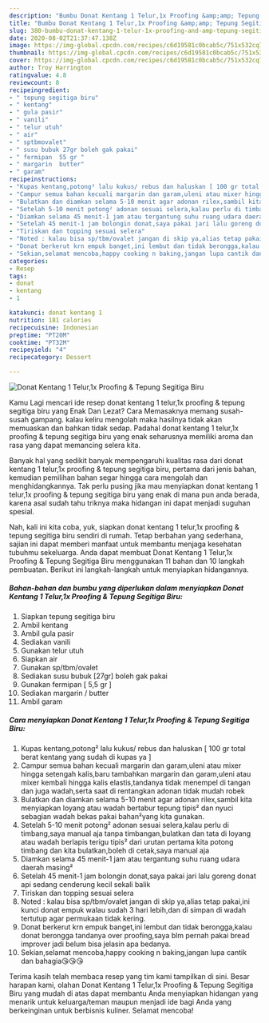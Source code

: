 ```yaml
---
description: "Bumbu Donat Kentang 1 Telur,1x Proofing &amp;amp; Tepung Segitiga Biru | Resep Membuat Donat Kentang 1 Telur,1x Proofing &amp;amp; Tepung Segitiga Biru Yang Menggugah Selera"
title: "Bumbu Donat Kentang 1 Telur,1x Proofing &amp;amp; Tepung Segitiga Biru | Resep Membuat Donat Kentang 1 Telur,1x Proofing &amp;amp; Tepung Segitiga Biru Yang Menggugah Selera"
slug: 380-bumbu-donat-kentang-1-telur-1x-proofing-and-amp-tepung-segitiga-biru-resep-membuat-donat-kentang-1-telur-1x-proofing-and-amp-tepung-segitiga-biru-yang-menggugah-selera
date: 2020-08-02T21:37:47.138Z
image: https://img-global.cpcdn.com/recipes/c6d19581c0bcab5c/751x532cq70/donat-kentang-1-telur1x-proofing-tepung-segitiga-biru-foto-resep-utama.jpg
thumbnail: https://img-global.cpcdn.com/recipes/c6d19581c0bcab5c/751x532cq70/donat-kentang-1-telur1x-proofing-tepung-segitiga-biru-foto-resep-utama.jpg
cover: https://img-global.cpcdn.com/recipes/c6d19581c0bcab5c/751x532cq70/donat-kentang-1-telur1x-proofing-tepung-segitiga-biru-foto-resep-utama.jpg
author: Troy Harrington
ratingvalue: 4.8
reviewcount: 8
recipeingredient:
- " tepung segitiga biru"
- " kentang"
- " gula pasir"
- " vanili"
- " telur utuh"
- " air"
- " sptbmovalet"
- " susu bubuk 27gr boleh gak pakai"
- " fermipan  55 gr "
- " margarin  butter"
- " garam"
recipeinstructions:
- "Kupas kentang,potong² lalu kukus/ rebus dan haluskan [ 100 gr total berat kentang yang sudah di kupas ya ]"
- "Campur semua bahan kecuali margarin dan garam,uleni atau mixer hingga setengah kalis,baru tambahkan margarin dan garam,uleni atau mixer kembali hingga kalis elastis,tandanya tidak menempel di tangan dan juga wadah,serta saat di rentangkan adonan tidak mudah robek"
- "Bulatkan dan diamkan selama 5-10 menit agar adonan rilex,sambil kita menyiapkan loyang atau wadah bertabur tepung tipis² dan nyuci sebagian wadah bekas pakai bahan²yang kita gunakan."
- "Setelah 5-10 menit potong² adonan sesuai selera,kalau perlu di timbang,saya manual aja tanpa timbangan,bulatkan dan tata di loyang atau wadah berlapis terigu tipis² dari urutan pertama kita potong timbang dan kita bulatkan,boleh di cetak,saya manual aja"
- "Diamkan selama 45 menit-1 jam atau tergantung suhu ruang udara daerah masing²"
- "Setelah 45 menit-1 jam bolongin donat,saya pakai jari lalu goreng donat api sedang cenderung kecil sekali balik"
- "Tiriskan dan topping sesuai selera"
- "Noted : kalau bisa sp/tbm/ovalet jangan di skip ya,alias tetap pakai,ini kunci donat empuk walau sudah 3 hari lebih,dan di simpan di wadah tertutup agar permukaan tidak kering."
- "Donat berkerut krn empuk banget,ini lembut dan tidak berongga,kalau donat berongga tandanya over proofing,saya blm pernah pakai bread improver jadi belum bisa jelasin apa bedanya."
- "Sekian,selamat mencoba,happy cooking n baking,jangan lupa cantik dan bahagia😘😘😘"
categories:
- Resep
tags:
- donat
- kentang
- 1

katakunci: donat kentang 1 
nutrition: 181 calories
recipecuisine: Indonesian
preptime: "PT20M"
cooktime: "PT32M"
recipeyield: "4"
recipecategory: Dessert

---
```



![Donat Kentang 1 Telur,1x Proofing &amp; Tepung Segitiga Biru](https://img-global.cpcdn.com/recipes/c6d19581c0bcab5c/751x532cq70/donat-kentang-1-telur1x-proofing-tepung-segitiga-biru-foto-resep-utama.jpg)

Kamu Lagi mencari ide resep donat kentang 1 telur,1x proofing &amp; tepung segitiga biru yang Enak Dan Lezat? Cara Memasaknya memang susah-susah gampang. kalau keliru mengolah maka hasilnya tidak akan memuaskan dan bahkan tidak sedap. Padahal donat kentang 1 telur,1x proofing &amp; tepung segitiga biru yang enak seharusnya memiliki aroma dan rasa yang dapat memancing selera kita.



Banyak hal yang sedikit banyak mempengaruhi kualitas rasa dari donat kentang 1 telur,1x proofing &amp; tepung segitiga biru, pertama dari jenis bahan, kemudian pemilihan bahan segar hingga cara mengolah dan menghidangkannya. Tak perlu pusing jika mau menyiapkan donat kentang 1 telur,1x proofing &amp; tepung segitiga biru yang enak di mana pun anda berada, karena asal sudah tahu triknya maka hidangan ini dapat menjadi suguhan spesial.


Nah, kali ini kita coba, yuk, siapkan donat kentang 1 telur,1x proofing &amp; tepung segitiga biru sendiri di rumah. Tetap berbahan yang sederhana, sajian ini dapat memberi manfaat untuk membantu menjaga kesehatan tubuhmu sekeluarga. Anda dapat membuat Donat Kentang 1 Telur,1x Proofing &amp; Tepung Segitiga Biru menggunakan 11 bahan dan 10 langkah pembuatan. Berikut ini langkah-langkah untuk menyiapkan hidangannya.

<!--inarticleads1-->

##### Bahan-bahan dan bumbu yang diperlukan dalam menyiapkan Donat Kentang 1 Telur,1x Proofing &amp; Tepung Segitiga Biru:

1. Siapkan  tepung segitiga biru
1. Ambil  kentang
1. Ambil  gula pasir
1. Sediakan  vanili
1. Gunakan  telur utuh
1. Siapkan  air
1. Gunakan  sp/tbm/ovalet
1. Sediakan  susu bubuk [27gr] boleh gak pakai
1. Gunakan  fermipan [ 5,5 gr ]
1. Sediakan  margarin / butter
1. Ambil  garam




<!--inarticleads2-->

##### Cara menyiapkan Donat Kentang 1 Telur,1x Proofing &amp; Tepung Segitiga Biru:

1. Kupas kentang,potong² lalu kukus/ rebus dan haluskan [ 100 gr total berat kentang yang sudah di kupas ya ]
1. Campur semua bahan kecuali margarin dan garam,uleni atau mixer hingga setengah kalis,baru tambahkan margarin dan garam,uleni atau mixer kembali hingga kalis elastis,tandanya tidak menempel di tangan dan juga wadah,serta saat di rentangkan adonan tidak mudah robek
1. Bulatkan dan diamkan selama 5-10 menit agar adonan rilex,sambil kita menyiapkan loyang atau wadah bertabur tepung tipis² dan nyuci sebagian wadah bekas pakai bahan²yang kita gunakan.
1. Setelah 5-10 menit potong² adonan sesuai selera,kalau perlu di timbang,saya manual aja tanpa timbangan,bulatkan dan tata di loyang atau wadah berlapis terigu tipis² dari urutan pertama kita potong timbang dan kita bulatkan,boleh di cetak,saya manual aja
1. Diamkan selama 45 menit-1 jam atau tergantung suhu ruang udara daerah masing²
1. Setelah 45 menit-1 jam bolongin donat,saya pakai jari lalu goreng donat api sedang cenderung kecil sekali balik
1. Tiriskan dan topping sesuai selera
1. Noted : kalau bisa sp/tbm/ovalet jangan di skip ya,alias tetap pakai,ini kunci donat empuk walau sudah 3 hari lebih,dan di simpan di wadah tertutup agar permukaan tidak kering.
1. Donat berkerut krn empuk banget,ini lembut dan tidak berongga,kalau donat berongga tandanya over proofing,saya blm pernah pakai bread improver jadi belum bisa jelasin apa bedanya.
1. Sekian,selamat mencoba,happy cooking n baking,jangan lupa cantik dan bahagia😘😘😘




Terima kasih telah membaca resep yang tim kami tampilkan di sini. Besar harapan kami, olahan Donat Kentang 1 Telur,1x Proofing &amp; Tepung Segitiga Biru yang mudah di atas dapat membantu Anda menyiapkan hidangan yang menarik untuk keluarga/teman maupun menjadi ide bagi Anda yang berkeinginan untuk berbisnis kuliner. Selamat mencoba!
